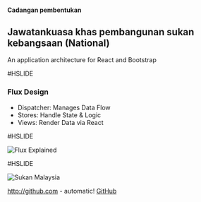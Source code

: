 #### Cadangan pembentukan 
## Jawatankuasa khas pembangunan sukan kebangsaan (National)

An application architecture for React and Bootstrap

#HSLIDE

### Flux Design

- Dispatcher: Manages Data Flow
- Stores: Handle State & Logic
- Views: Render Data via React

#HSLIDE

![Flux Explained](https://facebook.github.io/flux/img/flux-simple-f8-diagram-explained-1300w.png)

#HSLIDE

![Sukan Malaysia](https://upload.wikimedia.org/wikipedia/commons/8/81/Logo-sukma.jpg)

http://github.com - automatic!
[GitHub](http://github.com)
